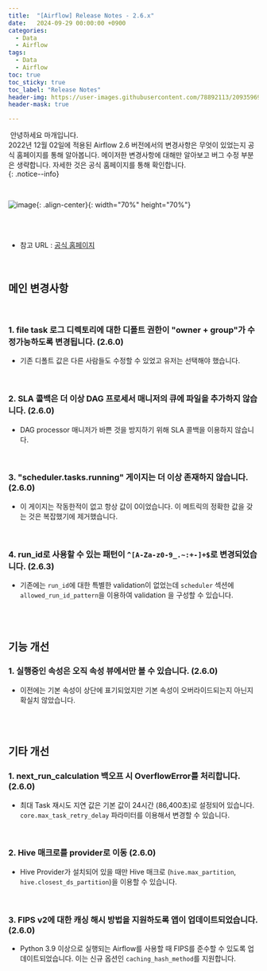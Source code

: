 ```yaml
---
title:  "[Airflow] Release Notes - 2.6.x"
date:   2024-09-29 00:00:00 +0900
categories:
  - Data
  - Airflow
tags:
  - Data
  - Airflow
toc: true
toc_sticky: true
toc_label: "Release Notes"
header-img: https://user-images.githubusercontent.com/78892113/209359696-bdb63ef2-8e14-41f2-8e04-2c29049aeabf.png
header-mask: true

---
```


&nbsp;안녕하세요 마개입니다.  
2022년 12월 02일에 적용된 Airflow 2.6 버전에서의 변경사항은 무엇이 있었는지 공식 홈페이지를 통해 알아봅니다. 메이저한 변경사항에 대해만 알아보고 버그 수정 부분은 생략합니다. 자세한 것은 공식 홈페이지를 통해 확인합니다.  
{: .notice--info}

<br>

![image](https://user-images.githubusercontent.com/78892113/209359696-bdb63ef2-8e14-41f2-8e04-2c29049aeabf.png){: .align-center}{: width="70%" height="70%"} 

<br><br>

* 참고 URL : <a href="https://airflow.apache.org/docs/apache-airflow/stable/release_notes.html#airflow-2-6-0-2023-04-30">공식 홈페이지</a>

<br>

## 메인 변경사항

<br>

### 1. file task 로그 디렉토리에 대한 디폴트 권한이 "owner + group"가 수정가능하도록 변경됩니다. (2.6.0)
* 기존 디폴트 값은 다른 사람들도 수정할 수 있었고 유저는 선택해야 했습니다.

<br>

### 2. SLA 콜백은 더 이상 DAG 프로세서 매니저의 큐에 파일을 추가하지 않습니다. (2.6.0)
* DAG processor 매니저가 바쁜 것을 방지하기 위해 SLA 콜백을 이용하지 않습니다.

<br>

### 3. "scheduler.tasks.running" 게이지는 더 이상 존재하지 않습니다. (2.6.0)
* 이 게이지는 작동한적이 없고 항상 값이 0이었습니다. 이 메트릭의 정확한 값을 갖는 것은 복잡했기에 제거했습니다.

<br>

### 4. run_id로 사용할 수 있는 패턴이 `^[A-Za-z0-9_.~:+-]+$`로 변경되었습니다. (2.6.3)
* 기존에는 `run_id`에 대한 특별한 validation이 없었는데 `scheduler` 섹션에 `allowed_run_id_pattern`을 이용하여 validation 을 구성할 수 있습니다.

<br><br>

## 기능 개선

### 1. 실행중인 속성은 오직 속성 뷰에서만 볼 수 있습니다. (2.6.0)
* 이전에는 기본 속성이 상단에 표기되었지만 기본 속성이 오버라이드되는지 아닌지 확실치 않았습니다.

<br><br>

## 기타 개선
### 1. next_run_calculation 백오프 시 OverflowError를 처리합니다. (2.6.0)
* 최대 Task 재시도 지연 값은 기본 값이 24시간 (86,400초)로 설정되어 있습니다. `core.max_task_retry_delay` 파라미터를 이용해서 변경할 수 있습니다.

<br>

### 2. Hive 매크로를 provider로 이동 (2.6.0)
* Hive Provider가 설치되어 있을 때만 Hive 매크로 (`hive.max_partition`, `hive.closest_ds_partition`)을 이용할 수 있습니다.

<br>

### 3. FIPS v2에 대한 캐싱 해시 방법을 지원하도록 앱이 업데이트되었습니다. (2.6.0)
* Python 3.9 이상으로 실행되는 Airflow를 사용할 때 FIPS를 준수할 수 있도록 업데이트되었습니다. 이는 신규 옵션인 `caching_hash_method`를 지원합니다.
